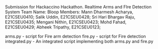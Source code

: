 Submission for Hackaccino Hackathon.
Realtime Arms and FIre Detection System
Team Name: Bloop
Members: Mann Dharmesh Acharya, E21CSEU0410;
Salik Uddin, E21CSEU0428;
Sri Hari Bhargav Raju, E21CSEU0435;
Mengani Nithin, E21CSEU0423;
Mohd Fahad, E21CSEU0429;
Abheek Tripathy, E21CSEU0123;

arms.py - script for Fire arm detection
fire.py - script for Fire detection
integrated.py - An integrated script implementing both arms.py and fire.py

